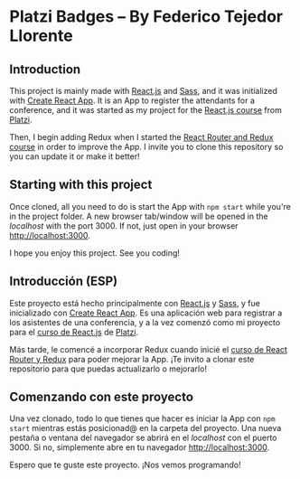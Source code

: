 # Platzi Badges – By Federico Tejedor Llorente

## Introduction

This project is mainly made with [React.js](https://reactjs.org/) and [Sass](https://sass-lang.com/), and it was initialized with [Create React App](https://github.com/facebook/create-react-app). It is an App to register the attendants for a conference, and it was started as my project for the [React.js course](https://platzi.com/cursos/react/) from [Platzi](https://platzi.com/).

Then, I begin adding Redux when I started the [React Router and Redux course](https://platzi.com/clases/react-router-redux/) in order to improve the App. I invite you to clone this repository so you can update it or make it better!

## Starting with this project

Once cloned, all you need to do is start the App with `npm start` while you're in the project folder. A new browser tab/window will be opened in the *localhost* with the port 3000. If not, just open in your browser [http://localhost:3000](http://localhost:3000).

I hope you enjoy this project. See you coding!

## Introducción (ESP)

Este proyecto está hecho principalmente con [React.js](https://reactjs.org/) y [Sass](https://sass-lang.com/), y fue inicializado con [Create React App](https://github.com/facebook/create-react-app). Es una aplicación web para registrar a los asistentes de una conferencia, y a la vez comenzó como mi proyecto para el [curso de React.js](https://platzi.com/cursos/react/) de [Platzi](https://platzi.com/).

Más tarde, le comencé a incorporar Redux cuando inicié el [curso de React Router y Redux](https://platzi.com/clases/react-router-redux/) para poder mejorar la App. ¡Te invito a clonar este repositorio para que puedas actualizarlo o mejorarlo!

## Comenzando con este proyecto

Una vez clonado, todo lo que tienes que hacer es iniciar la App con `npm start` mientras estás posicionad@ en la carpeta del proyecto. Una nueva pestaña o ventana del navegador se abrirá en el *localhost* con el puerto 3000. Si no, simplemente abre en tu navegador [http://localhost:3000](http://localhost:3000).

Espero que te guste este proyecto. ¡Nos vemos programando!
